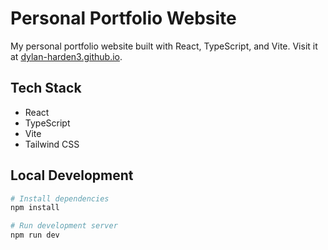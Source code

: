 # Personal Portfolio Website

My personal portfolio website built with React, TypeScript, and Vite. Visit it at [dylan-harden3.github.io](https://dylan-harden3.github.io).

## Tech Stack

- React
- TypeScript
- Vite
- Tailwind CSS

## Local Development

```bash
# Install dependencies
npm install

# Run development server
npm run dev
```
